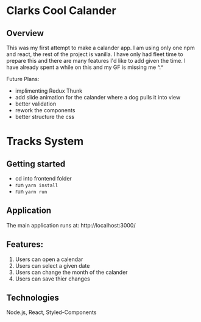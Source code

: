 # Clarks Cool Calander

## Overview

This was my first attempt to make a calander app. I am using only one npm and react, the rest of the project is vanilla. I have only had fleet time to prepare this and there are many features I'd like to add given the time. I have already spent a while on this and my GF is missing me ^.^

Future Plans:
- implimenting Redux Thunk
- add slide animation for the calander where a dog pulls it into view
- better validation
- rework the components
- better structure the css

# Tracks System

## Getting started

* cd into frontend folder
* run `yarn install`
* run `yarn run`

## Application
The main application runs at: http://localhost:3000/

## Features:
1. Users can open a calendar
2. Users can select a given date
3. Users can change the month of the calander
4. Users can save thier changes

## Technologies
Node.js, React, Styled-Components 
